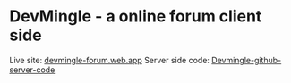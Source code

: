 # DevMingle - a online forum client side

Live site: [devmingle-forum.web.app](https://devmingle-forum.web.app)
Server side code: [Devmingle-github-server-code](https://github.com/programming-hero-web-course1/b8a12-server-side-saiful7778)
